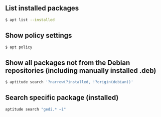 ## List installed packages
```bash
$ apt list --installed
```

## Show policy settings
```bash
$ apt policy
```
## Show all packages not from the Debian repositories (including manually installed .deb)
```bash
$ aptitude search '?narrow(?installed, !?origin(debian))'
```
## Search specific package (installed)
```bash
aptitude search "gedi.* ~i"
```
